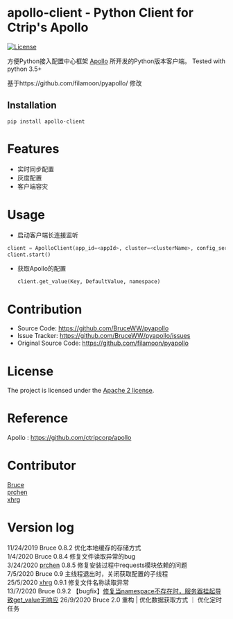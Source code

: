 apollo-client - Python Client for Ctrip's Apollo
================

[![License](https://img.shields.io/badge/License-Apache%202.0-blue.svg)](https://opensource.org/licenses/Apache-2.0)

方便Python接入配置中心框架 [Apollo](https://github.com/ctripcorp/apollo) 所开发的Python版本客户端。
Tested with python 3.5+

基于https://github.com/filamoon/pyapollo/ 修改

Installation
------------

``` shell
pip install apollo-client
```

# Features
* 实时同步配置
* 灰度配置
* 客户端容灾

# Usage

- 启动客户端长连接监听

``` python
client = ApolloClient(app_id=<appId>, cluster=<clusterName>, config_server_url=<configServerUrl>)
client.start()
```

- 获取Apollo的配置
  ```
  client.get_value(Key, DefaultValue, namespace)
  ```

# Contribution
  * Source Code: https://github.com/BruceWW/pyapollo
  * Issue Tracker: https://github.com/BruceWW/pyapollo/issues
  * Original Source Code: https://github.com/filamoon/pyapollo
  
# License
The project is licensed under the [Apache 2 license](https://github.com/zouyx/agollo/blob/master/LICENSE).

# Reference
Apollo : https://github.com/ctripcorp/apollo

# Contributor
[Bruce](https://github.com/BruceWW)<br/>
[prchen](https://github.com/prchen) <br/>
[xhrg](https://github.com/faicm)<br/>


# Version log
11/24/2019  Bruce  0.8.2   优化本地缓存的存储方式<br/>
1/4/2020    Bruce  0.8.4   修复文件读取异常的bug<br/>
3/24/2020   [prchen](https://github.com/prchen) 0.8.5   修复安装过程中requests模块依赖的问题<br/>
7/5/2020    Bruce  0.9     主线程退出时，关闭获取配置的子线程<br/>
25/5/2020   [xhrg](https://github.com/faicm)    0.9.1   修复文件名称读取异常<br/>
13/7/2020   Bruce  0.9.2    【bugfix】[修复当namespace不存在时，服务器挂起导致get_value无响应](https://github.com/BruceWW/pyapollo/issues/7)
26/9/2020   Bruce  2.0     重构 | 优化数据获取方式 ｜ 优化定时任务